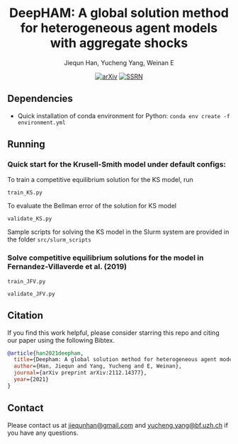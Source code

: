 <div align="center">

# DeepHAM: A global solution method for heterogeneous agent models with aggregate shocks

Jiequn Han, Yucheng Yang, Weinan E

[![arXiv](https://img.shields.io/badge/arXiv-2112.14377-b31b1b.svg)](https://arxiv.org/abs/2112.14377)
[![SSRN](https://img.shields.io/badge/SSRN-3990409-133a6f.svg)](https://papers.ssrn.com/sol3/papers.cfm?abstract_id=3990409)

</div>


## Dependencies
* Quick installation of conda environment for Python: ``conda env create -f environment.yml``

## Running
### Quick start for the Krusell-Smith model under default configs:
To train a competitive equilibrium solution for the KS model, run
```
train_KS.py
```
To evaluate the Bellman error of the solution for KS model
```
validate_KS.py
```

Sample scripts for solving the KS model in the Slurm system are provided in the folder ``src/slurm_scripts``

### Solve competitive equilibrium solutions for the model in Fernandez-Villaverde et al. (2019)
```
train_JFV.py
```
```
validate_JFV.py
```

## Citation
If you find this work helpful, please consider starring this repo and citing our paper using the following Bibtex.
```bibtex
@article{han2021deepham,
  title={Deepham: A global solution method for heterogeneous agent models with aggregate shocks},
  author={Han, Jiequn and Yang, Yucheng and E, Weinan},
  journal={arXiv preprint arXiv:2112.14377},
  year={2021}
}
```

## Contact
Please contact us at jiequnhan@gmail.com and yucheng.yang@bf.uzh.ch if you have any questions.
